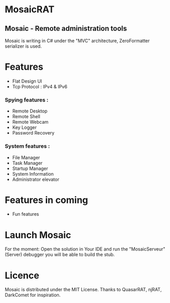 # MosaicRAT

## Mosaic - Remote administration tools

Mosaic is writing in C# under the "MVC" architecture, ZeroFormatter serializer is used.

# Features

* Flat Design UI
* Tcp Protocol : IPv4 & IPv6

### Spying features :
* Remote Desktop
* Remote Shell
* Remote Webcam
* Key Logger
* Password Recovery

### System features :
* File Manager
* Task Manager
* Startup Manager
* System Information
* Administrator elevator

# Features in coming

* Fun features

# Launch Mosaic

For the moment: Open the solution in Your IDE and run the "MosaicServeur"(Server) debugger you will be able to build the stub.

# Licence

Mosaic is distributed under the MIT License. Thanks to QuasarRAT, njRAT, DarkComet for inspiration.
